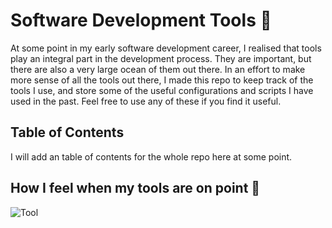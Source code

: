 # Software Development Tools 🧰
At some point in my early software development career, I realised that tools play an integral part in the development process. They are important, but there are also a very large ocean of them out there. In an effort to make more sense of all the tools out there, I made this repo to keep track of the tools I use, and store some of the useful configurations and scripts I have used in the past. Feel free to use any of these if you find it useful.


## Table of Contents
I will add an table of contents for the whole repo here at some point.



## How I feel when my tools are on point 🔨
![Tool](https://media.giphy.com/media/UsBd9xeRVKGbqc94vg/giphy.gif)
